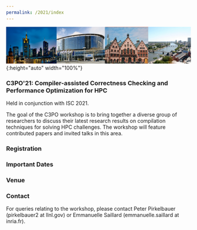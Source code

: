```yaml
---
permalink: /2021/index 
---
```


![Banner](/assets/banner.jpg){:height="auto" width="100%"}

### C3PO'21: Compiler-assisted Correctness Checking and Performance Optimization for HPC

Held in conjunction with ISC 2021.

<!--![ISC2020](/assets/ISC2020_Logo.png){: width="30%" height="auto" .align-right}
{:style="clear: right"}-->

The goal of the C3PO workshop is to bring together a diverse group of
researchers to discuss their latest research results on compilation techniques
for solving HPC challenges. The workshop will feature contributed papers and
invited talks in this area.

### Registration

<!--Registration is FREE and open for everyone interested, and users need to sign up at this [link](https://docs.google.com/forms/d/1s7BDZ9BgFDhpwNF5W3i6a_YSqs7jJlSRl_e957sKEBQ/viewform?edit_requested=true<Paste>)-->

<!-- We will use the zoom chat for communication during the event. -->


### Important Dates

<!--
- Submission deadline for publications: April 8th, 2021 (AoE)
- Publication notifications: May 1st, 2021
- Pre-conference version: May 31st, 2021
- Final camera-ready version: July 5th, 2021

[Submission Website](https://easychair.org/my/conference?conf=c3po)
-->

### Venue
<!--
Zoom Web conference: The Zoom link will be emailed to the registered participants shortly before the event. 
-->

### Contact
For queries relating to the workshop, please contact Peter Pirkelbauer (pirkelbauer2 at llnl.gov) or Emmanuelle Saillard (emmanuelle.saillard at inria.fr).
